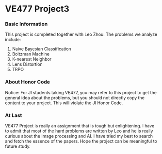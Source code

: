 # VE477 Project3
### Basic Information
This project is completed together with Leo Zhou. The problems we analyze include:
1. Naive Bayesian Classification
2. Boltzman Machine
3. K-nearest Neighbor
4. Lens Distortion
5. TRPO
### About Honor Code
Notice: For JI students taking VE477, you may refer to this project to get the general idea about the problems, but you should not directly copy the content to your project. This will violate the JI Honor Code.

### At Last
VE477 Project is really an assignment that is tough but enlightening. I have to admit that most of the hard problems are written by Leo and he is really curious about the Image processing
and AI. I have tried my best to search and fetch the essence of the papers. Hope the project can be meaningful to future study.
